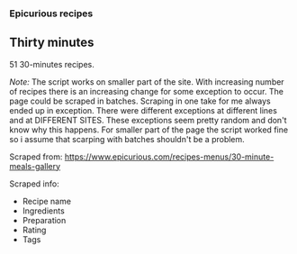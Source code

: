 ### Epicurious recipes

## Thirty minutes
51 30-minutes recipes.

*Note:*
The script works on smaller part of the site. With increasing number of recipes there is an increasing change for some exception to occur. The page could be scraped in batches. Scraping in one take for me always ended up in exception. There were different exceptions at different lines and at DIFFERENT SITES. These exceptions seem pretty random and don't know why this happens. For smaller part of the page the script worked fine so i assume that scarping with batches shouldn't be a problem.

Scraped from: https://www.epicurious.com/recipes-menus/30-minute-meals-gallery

Scraped info:
- Recipe name
- Ingredients
- Preparation
- Rating
- Tags